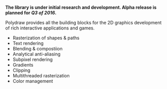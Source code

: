 **The library is under initial research and development. Alpha release is planned for _Q3 of 2016_.**

Polydraw provides all the building blocks for the 2D graphics development of rich interactive applications and games.

* Rasterization of shapes & paths
* Text rendering
* Blending & compostiion
* Analytical anti-aliasing
* Subpixel rendering
* Gradients
* Clipping
* Multithreaded rasterization
* Color management
